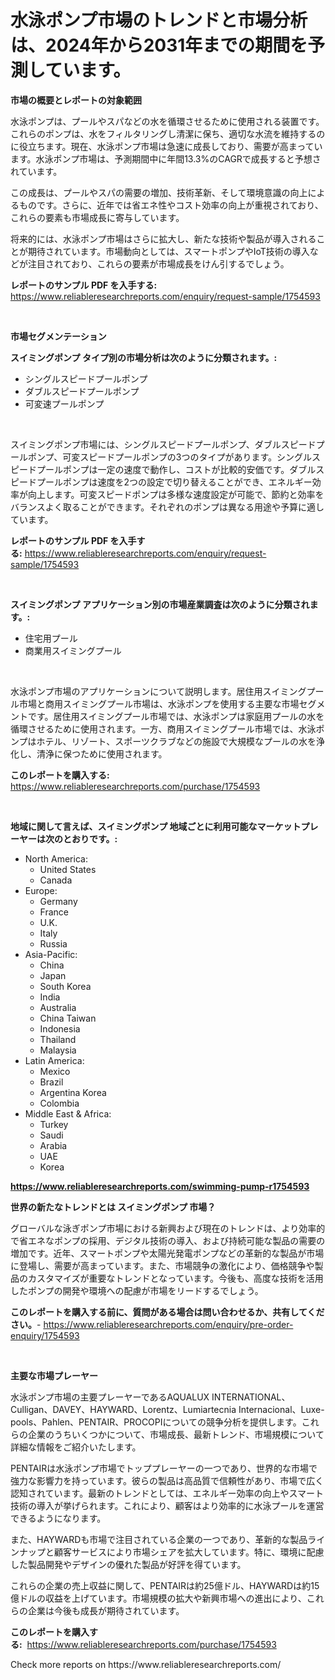 <p><h1>水泳ポンプ市場のトレンドと市場分析は、2024年から2031年までの期間を予測しています。</h1></p><p><strong>市場の概要とレポートの対象範囲</strong></p>
<p><p>水泳ポンプは、プールやスパなどの水を循環させるために使用される装置です。これらのポンプは、水をフィルタリングし清潔に保ち、適切な水流を維持するのに役立ちます。現在、水泳ポンプ市場は急速に成長しており、需要が高まっています。水泳ポンプ市場は、予測期間中に年間13.3%のCAGRで成長すると予想されています。</p><p>この成長は、プールやスパの需要の増加、技術革新、そして環境意識の向上によるものです。さらに、近年では省エネ性やコスト効率の向上が重視されており、これらの要素も市場成長に寄与しています。</p><p>将来的には、水泳ポンプ市場はさらに拡大し、新たな技術や製品が導入されることが期待されています。市場動向としては、スマートポンプやIoT技術の導入などが注目されており、これらの要素が市場成長をけん引するでしょう。</p></p>
<p><strong>レポートのサンプル PDF を入手する:</strong> <a href="https://www.reliableresearchreports.com/enquiry/request-sample/1754593">https://www.reliableresearchreports.com/enquiry/request-sample/1754593</a></p>
<p>&nbsp;</p>
<p><strong>市場セグメンテーション</strong></p>
<p><strong>スイミングポンプ タイプ別の市場分析は次のように分類されます。:</strong></p>
<p><ul><li>シングルスピードプールポンプ</li><li>ダブルスピードプールポンプ</li><li>可変速プールポンプ</li></ul></p>
<p>&nbsp;</p>
<p><p>スイミングポンプ市場には、シングルスピードプールポンプ、ダブルスピードプールポンプ、可変スピードプールポンプの3つのタイプがあります。シングルスピードプールポンプは一定の速度で動作し、コストが比較的安価です。ダブルスピードプールポンプは速度を2つの設定で切り替えることができ、エネルギー効率が向上します。可変スピードポンプは多様な速度設定が可能で、節約と効率をバランスよく取ることができます。それぞれのポンプは異なる用途や予算に適しています。</p></p>
<p><strong>レポートのサンプル PDF を入手する:</strong>&nbsp;<a href="https://www.reliableresearchreports.com/enquiry/request-sample/1754593">https://www.reliableresearchreports.com/enquiry/request-sample/1754593</a></p>
<p>&nbsp;</p>
<p><strong> スイミングポンプ アプリケーション別の市場産業調査は次のように分類されます。:</strong></p>
<p><ul><li>住宅用プール</li><li>商業用スイミングプール</li></ul></p>
<p>&nbsp;</p>
<p><p>水泳ポンプ市場のアプリケーションについて説明します。居住用スイミングプール市場と商用スイミングプール市場は、水泳ポンプを使用する主要な市場セグメントです。居住用スイミングプール市場では、水泳ポンプは家庭用プールの水を循環させるために使用されます。一方、商用スイミングプール市場では、水泳ポンプはホテル、リゾート、スポーツクラブなどの施設で大規模なプールの水を浄化し、清浄に保つために使用されます。</p></p>
<p><strong>このレポートを購入する:</strong>&nbsp; <a href="https://www.reliableresearchreports.com/purchase/1754593">https://www.reliableresearchreports.com/purchase/1754593</a></p>
<p>&nbsp;</p>
<p><strong>地域に関して言えば、スイミングポンプ 地域ごとに利用可能なマーケットプレーヤーは次のとおりです。:</strong></p>
<p><ul>
    <li>
        North America:
        <ul>
            <li>United States</li>
            <li>Canada</li>
        </ul>
    </li>
    <li>
        Europe:
        <ul>
            <li>Germany</li>
            <li>France</li>
            <li>U.K.</li>
            <li>Italy</li>
            <li>Russia</li>
        </ul>
    </li>
    <li>
        Asia-Pacific:
        <ul>
            <li>China</li>
            <li>Japan</li>
            <li>South Korea</li>
            <li>India</li>
            <li>Australia</li>
            <li>China Taiwan</li>
            <li>Indonesia</li>
            <li>Thailand</li>
            <li>Malaysia</li>
        </ul>
    </li>
    <li>
        Latin America:
        <ul>
            <li>Mexico</li>
            <li>Brazil</li>
            <li>Argentina Korea</li>
            <li>Colombia</li>
        </ul>
    </li>
    <li>
        Middle East & Africa:
        <ul>
            <li>Turkey</li>
            <li>Saudi</li>
            <li>Arabia</li>
            <li>UAE</li>
            <li>Korea</li>
        </ul>
    </li>
    </ul></p>
<p><strong><a href="https://www.reliableresearchreports.com/swimming-pump-r1754593">https://www.reliableresearchreports.com/swimming-pump-r1754593</a></strong>&nbsp;</p>
<p><strong>世界の新たなトレンドとは スイミングポンプ 市場？</strong></p>
<p><p>グローバルな泳ぎポンプ市場における新興および現在のトレンドは、より効率的で省エネなポンプの採用、デジタル技術の導入、および持続可能な製品の需要の増加です。近年、スマートポンプや太陽光発電ポンプなどの革新的な製品が市場に登場し、需要が高まっています。また、市場競争の激化により、価格競争や製品のカスタマイズが重要なトレンドとなっています。今後も、高度な技術を活用したポンプの開発や環境への配慮が市場をリードするでしょう。</p></p>
<p><strong>このレポートを購入する前に、質問がある場合は問い合わせるか、共有してください。</strong>- <a href="https://www.reliableresearchreports.com/enquiry/pre-order-enquiry/1754593">https://www.reliableresearchreports.com/enquiry/pre-order-enquiry/1754593</a></p>
<p>&nbsp;</p>
<p><strong>主要な市場プレーヤー</strong></p>
<p><p>水泳ポンプ市場の主要プレーヤーであるAQUALUX INTERNATIONAL、Culligan、DAVEY、HAYWARD、Lorentz、Lumiartecnia Internacional、Luxe-pools、Pahlen、PENTAIR、PROCOPIについての競争分析を提供します。これらの企業のうちいくつかについて、市場成長、最新トレンド、市場規模について詳細な情報をご紹介いたします。</p><p>PENTAIRは水泳ポンプ市場でトッププレーヤーの一つであり、世界的な市場で強力な影響力を持っています。彼らの製品は高品質で信頼性があり、市場で広く認知されています。最新のトレンドとしては、エネルギー効率の向上やスマート技術の導入が挙げられます。これにより、顧客はより効率的に水泳プールを運営できるようになります。</p><p>また、HAYWARDも市場で注目されている企業の一つであり、革新的な製品ラインナップと顧客サービスにより市場シェアを拡大しています。特に、環境に配慮した製品開発やデザインの優れた製品が好評を得ています。</p><p>これらの企業の売上収益に関して、PENTAIRは約25億ドル、HAYWARDは約15億ドルの収益を上げています。市場規模の拡大や新興市場への進出により、これらの企業は今後も成長が期待されています。</p></p>
<p><strong>このレポートを購入する:</strong>&nbsp;&nbsp;<a href="https://www.reliableresearchreports.com/purchase/1754593">https://www.reliableresearchreports.com/purchase/1754593</a></p>
<p>Check more reports on https://www.reliableresearchreports.com/</p>